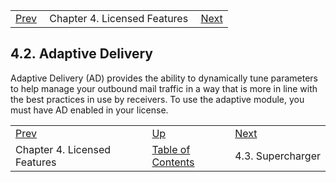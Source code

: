 |     |     |     |
| --- | --- | --- |
| [Prev](licensed_features)  | Chapter 4. Licensed Features |  [Next](licensed_features.supercharger) |

## 4.2. Adaptive Delivery

Adaptive Delivery (AD) provides the ability to dynamically tune parameters to help manage your outbound mail traffic in a way that is more in line with the best practices in use by receivers. To use the adaptive module, you must have AD enabled in your license.

|     |     |     |
| --- | --- | --- |
| [Prev](licensed_features)  | [Up](licensed_features) |  [Next](licensed_features.supercharger) |
| Chapter 4. Licensed Features  | [Table of Contents](index) |  4.3. Supercharger |

